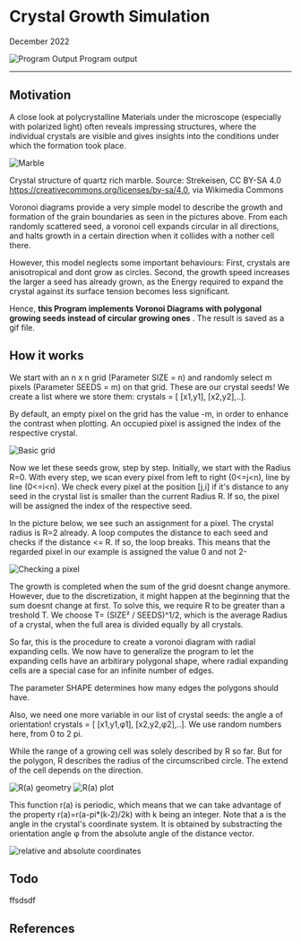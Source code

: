 # Crystal Growth Simulation
December 2022

![Program Output](crystal.gif "Program output")
Program output 

---

## Motivation
A close look at polycrystalline Materials under the microscope (especially with polarized light) often reveals impressing structures, where the individual crystals are visible and gives insights into the conditions under which the formation took place.

![Marble](Stained_marble.JPG "Crystal Structure of Pearlite and Ferrite in Steel. Source: Samson00, CC BY-SA 3.0 <https://creativecommons.org/licenses/by-sa/3.0>, via Wikimedia Commons")

Crystal structure of quartz rich marble. 
Source:  Strekeisen, CC BY-SA 4.0 <https://creativecommons.org/licenses/by-sa/4.0>, via Wikimedia Commons

Voronoi diagrams provide a very simple model to describe the growth and formation of the grain boundaries as seen in the pictures above. From each randomly scattered seed, a voronoi cell expands circular in all directions, and halts growth in a certain direction when it collides with a nother cell there. 


However, this model neglects some important behaviours: First, crystals are anisotropical and dont grow as circles. Second, the growth speed increases the larger a seed has already grown, as the Energy required to expand the crystal against its surface tension becomes less significant.

Hence, **this Program implements Voronoi Diagrams with polygonal growing seeds instead of circular growing ones** . The result is saved as a gif file.

## How it works
We start with an n x n grid (Parameter SIZE = n) and randomly select m pixels (Parameter SEEDS = m) on that grid. These are our crystal seeds! We create a list where we store them:
crystals = [ [x1,y1], [x2,y2],..]. 

By default, an empty pixel on the grid has the value -m, in order to enhance the contrast when plotting. An occupied pixel is assigned the index of the respective crystal.

![Basic grid](grid1.png)

Now we let these seeds grow, step by step. Initially, we start with the Radius R=0. With every step, we scan every pixel from left to right (0<=j<n), line by line (0<=i<n). We check every pixel at the position [j,i] if it's distance to any seed in the crystal list is smaller than the current Radius R. If so, the pixel will be assigned the index of the respective seed.  

In the picture below, we see such an assignment for a pixel. The crystal radius is R=2 already. A loop computes the distance to each seed and checks if the distance <= R. If so, the loop breaks. This means that the regarded pixel in our example is assigned the value 0 and not 2-

![Checking a pixel](grid2.png)

The growth is completed when the sum of the grid doesnt change anymore. However, due to the discretization, it might happen at the beginning that the sum doesnt change at first. To solve this, we require R to be greater than a treshold T. We choose T= (SIZE² / SEEDS)^1/2, which is the average Radius of a crystal, when the full area is divided equally by all crystals.

So far, this is the procedure to create a voronoi diagram with radial expanding cells. We now have to generalize the program to let the expanding cells have an arbitirary polygonal shape, where radial expanding cells are a special case for an infinite number of edges. 

The parameter SHAPE determines how many edges the polygons should have. 

Also, we need one more variable in our list of crystal seeds: the angle a of orientation!
crystals = [ [x1,y1,φ1], [x2,y2,φ2],..]. 
We use random numbers here, from 0 to 2 pi. 

While the range of a growing cell was solely described by R so far. But for the polygon, R describes the radius of the circumscribed circle. The extend of the cell depends on the direction.


![R(a) geometry](hexagon.png)
![R(a) plot](plot.png)

This function r(a) is periodic, which means that we can take advantage of the property r(a)=r(a-pi*(k-2)/2k) with k being an integer. 
Note that a is the angle in the crystal's coordinate system. It is obtained by substracting the orientation angle φ from the absolute angle of the distance vector. 

![relative and absolute coordinates](coordinate.png)



## Todo
ffsdsdf

## References

